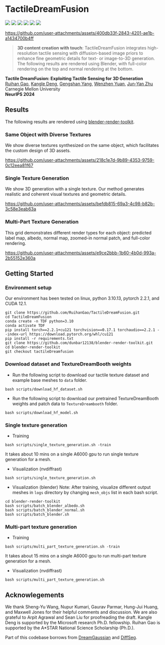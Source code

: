 # TactileDreamFusion

<a href="https://arxiv.org/abs/2412.06785"><img src="https://img.shields.io/badge/arXiv-2412.06785-b31b1b.svg"></a>
<a href='https://ruihangao.github.io/TactileDreamFusion/'><img src='https://img.shields.io/badge/Website-TactileDreamFusion-green?logo=github'></a>
<a href='https://huggingface.co/datasets/Ruihan28/TactileDreamFusion'><img src='https://img.shields.io/badge/%F0%9F%A4%97%20HuggingFace-Data-blue'></a>
<a href='https://huggingface.co/Ruihan28/TactileDreamFusion'><img src='https://img.shields.io/badge/%F0%9F%A4%97%20HuggingFace-Model-blue'></a>
<a href='https://ruihangao.github.io/TactileDreamFusion/'><img src='https://img.shields.io/badge/Blender-rendertoolkit-1?logo=blender'></a>
<a href="https://github.com/RuihanGao/TactileDreamFusion?tab=MIT-1-ov-file#"><img src="https://img.shields.io/badge/license-MIT-blue.svg"></a>

https://github.com/user-attachments/assets/400db33f-2843-4201-ae1b-a1434700b4ff

> **3D content creation with touch**: TactileDreamFusion integrates high-resolution tactile sensing with diffusion-based image priors to enhance fine geometric details for text- or image-to-3D generation. The following results are rendered using Blender, with full-color rendering on the top and normal rendering at the bottom.

**Tactile DreamFusion: Exploiting Tactile Sensing for 3D Generation** <br>
[Ruihan Gao](https://ruihangao.github.io/),
[Kangle Deng](https://dunbar12138.github.io/),
[Gengshan Yang](https://gengshan-y.github.io/),
[Wenzhen Yuan](https://siebelschool.illinois.edu/about/people/all-faculty/yuanwz),
[Jun-Yan Zhu](https://www.cs.cmu.edu/~junyanz/) <br>
Carnegie Mellon University <br>
**NeurIPS 2024**

## Results

The following results are rendered using [blender-render-toolkit](https://github.com/dunbar12138/blender-render-toolkit/tree/main).

### Same Object with Diverse Textures

We show diverse textures synthesized on the same object, which facilitates the custom design of 3D assets.

https://github.com/user-attachments/assets/218c1e7d-9b89-4353-9759-0c12eea81f67

### Single Texture Generation

We show 3D generation with a single texture. Our method generates realistic and coherent visual textures and geometric details.

https://github.com/user-attachments/assets/befdb815-69a3-4c98-b82b-3c58e3eab63a

### Multi-Part Texture Generation

This grid demonstrates different render types for each object: predicted label map, albedo, normal map, zoomed-in normal patch, and full-color rendering.

https://github.com/user-attachments/assets/e9ce2bbb-1b60-4b0d-993a-2b55152e360a

## Getting Started

### Environment setup

Our environment has been tested on linux, python 3.10.13, pytorch 2.2.1, and CUDA 12.1.

```
git clone https://github.com/RuihanGao/TactileDreamFusion.git
cd TactileDreamFusion
conda create -n TDF python=3.10
conda activate TDF
pip install torch==2.2.1+cu121 torchvision==0.17.1 torchaudio==2.2.1 --index-url https://download.pytorch.org/whl/cu121
pip install -r requirements.txt
git clone https://github.com/dunbar12138/blender-render-toolkit.git
cd blender-render-toolkit
git checkout tactileDreamfusion

```

### Download dataset and TextureDreamBooth weights

- Run the following script to download our tactile texture dataset and example base meshes to `data` folder.

```
bash scripts/download_hf_dataset.sh
```

- Run the following script to download our pretrained TextureDreamBooth weights and patch data to `TextureDreambooth` folder.

```
bash scripts/download_hf_model.sh
```

### Single texture generation

- Training

```
bash scripts/single_texture_generation.sh -train
```

It takes about 10 mins on a single A6000 gpu to run single texture generation for a mesh.

- Visualization (nvdiffrast)

```
bash scripts/single_texture_generation.sh
```

- Visualization (blender)
  Note: After training, visualize different output meshes in `logs` directory by changing `mesh_objs` list in each bash script.

```
cd blender-render-toolkit
bash scripts/batch_blender_albedo.sh
bash scripts/batch_blender_normal.sh
bash scripts/batch_blender.sh
```

### Multi-part texture generation

- Training

```
bash scripts/multi_part_texture_generation.sh -train
```

It takes about 15 mins on a single A6000 gpu to run multi-part texture generation for a mesh.

- Visualization (nvdiffrast)

```
bash scripts/multi_part_texture_generation.sh
```

## Acknowlegements

We thank Sheng-Yu Wang, Nupur Kumari, Gaurav Parmar, Hung-Jui Huang, and Maxwell Jones for their helpful comments and discussion. We are also grateful to Arpit Agrawal and Sean Liu for proofreading the draft. Kangle Deng is supported by the Microsoft research Ph.D. fellowship. Ruihan Gao is supported by the A\*STAR National Science Scholarship (Ph.D.).

Part of this codebase borrows from [DreamGaussian](https://github.com/dreamgaussian/dreamgaussian) and [DiffSeg](https://github.com/google/diffseg).
